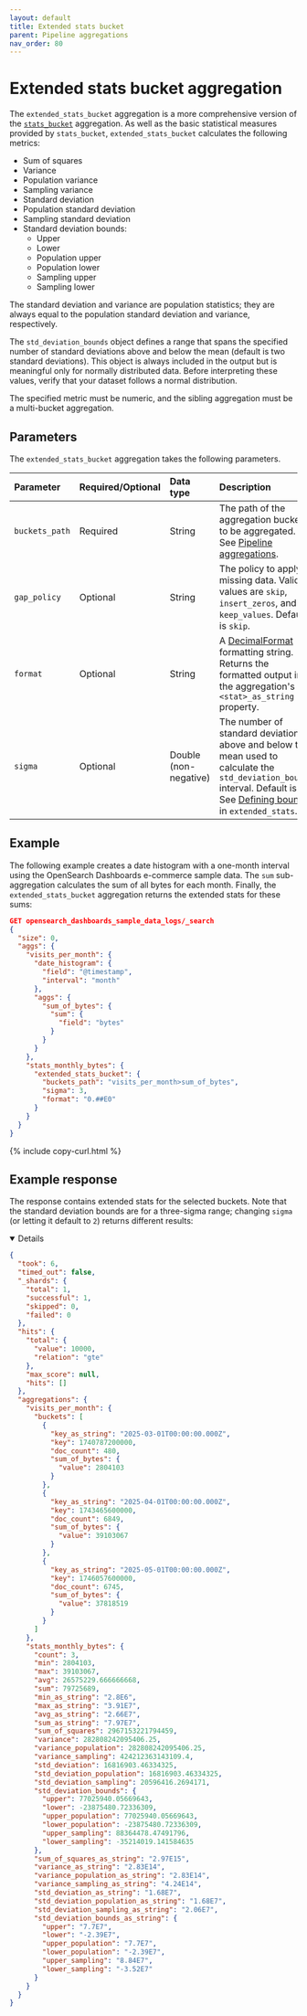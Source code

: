 ```yaml
---
layout: default
title: Extended stats bucket
parent: Pipeline aggregations
nav_order: 80
---
```


# Extended stats bucket aggregation

The `extended_stats_bucket` aggregation is a more comprehensive version of the [`stats_bucket`]({{site.url}}{{site.baseurl}}/query-dsl/aggregations/pipeline/stats-bucket/) aggregation. As well as the basic statistical measures provided by `stats_bucket`, `extended_stats_bucket` calculates the following metrics:

- Sum of squares
- Variance
- Population variance
- Sampling variance
- Standard deviation
- Population standard deviation
- Sampling standard deviation
- Standard deviation bounds:
  - Upper
  - Lower
  - Population upper
  - Population lower
  - Sampling upper
  - Sampling lower

The standard deviation and variance are population statistics; they are always equal to the population standard deviation and variance, respectively.

The `std_deviation_bounds` object defines a range that spans the specified number of standard deviations above and below the mean (default is two standard deviations). This object is always included in the output but is meaningful only for normally distributed data. Before interpreting these values, verify that your dataset follows a normal distribution.

The specified metric must be numeric, and the sibling aggregation must be a multi-bucket aggregation.

## Parameters

The `extended_stats_bucket` aggregation takes the following parameters.

| Parameter             | Required/Optional | Data type       | Description |
| :--                   | :--               |  :--            | :--         |
| `buckets_path`        | Required          | String          | The path of the aggregation buckets to be aggregated. See [Pipeline aggregations]({{site.url}}{{site.baseurl}}/aggregations/pipeline/index#buckets-path). |
| `gap_policy`          | Optional          | String          | The policy to apply to missing data. Valid values are `skip`, `insert_zeros`, and `keep_values`. Default is `skip`. |
| `format`              | Optional          | String          | A [DecimalFormat](https://docs.oracle.com/en/java/javase/11/docs/api/java.base/java/text/DecimalFormat.html) formatting string. Returns the formatted output in the aggregation's `<stat>_as_string` property. |
| `sigma`   | Optional          | Double (non-negative) | The number of standard deviations above and below the mean used to calculate the `std_deviation_bounds` interval. Default is `2`. See [Defining bounds]({{site.url}}{{site.baseurl}}/query-dsl/aggregations/metric/extended_stats#defining-bounds) in `extended_stats`. |

## Example

The following example creates a date histogram with a one-month interval using the OpenSearch Dashboards e-commerce sample data. The `sum` sub-aggregation calculates the sum of all bytes for each month. Finally, the `extended_stats_bucket` aggregation returns the extended stats for these sums:

```json
GET opensearch_dashboards_sample_data_logs/_search
{
  "size": 0,
  "aggs": {
    "visits_per_month": {
      "date_histogram": {
        "field": "@timestamp",
        "interval": "month"
      },
      "aggs": {
        "sum_of_bytes": {
          "sum": {
            "field": "bytes"
          }
        }
      }
    },
    "stats_monthly_bytes": {
      "extended_stats_bucket": {
        "buckets_path": "visits_per_month>sum_of_bytes",
        "sigma": 3,
        "format": "0.##E0"
      }
    }
  }
}
```
{% include copy-curl.html %}

## Example response

The response contains extended stats for the selected buckets. Note that the standard deviation bounds are for a three-sigma range; changing `sigma` (or letting it default to `2`) returns different results:

<details open markdown="block">

```json
{
  "took": 6,
  "timed_out": false,
  "_shards": {
    "total": 1,
    "successful": 1,
    "skipped": 0,
    "failed": 0
  },
  "hits": {
    "total": {
      "value": 10000,
      "relation": "gte"
    },
    "max_score": null,
    "hits": []
  },
  "aggregations": {
    "visits_per_month": {
      "buckets": [
        {
          "key_as_string": "2025-03-01T00:00:00.000Z",
          "key": 1740787200000,
          "doc_count": 480,
          "sum_of_bytes": {
            "value": 2804103
          }
        },
        {
          "key_as_string": "2025-04-01T00:00:00.000Z",
          "key": 1743465600000,
          "doc_count": 6849,
          "sum_of_bytes": {
            "value": 39103067
          }
        },
        {
          "key_as_string": "2025-05-01T00:00:00.000Z",
          "key": 1746057600000,
          "doc_count": 6745,
          "sum_of_bytes": {
            "value": 37818519
          }
        }
      ]
    },
    "stats_monthly_bytes": {
      "count": 3,
      "min": 2804103,
      "max": 39103067,
      "avg": 26575229.666666668,
      "sum": 79725689,
      "min_as_string": "2.8E6",
      "max_as_string": "3.91E7",
      "avg_as_string": "2.66E7",
      "sum_as_string": "7.97E7",
      "sum_of_squares": 2967153221794459,
      "variance": 282808242095406.25,
      "variance_population": 282808242095406.25,
      "variance_sampling": 424212363143109.4,
      "std_deviation": 16816903.46334325,
      "std_deviation_population": 16816903.46334325,
      "std_deviation_sampling": 20596416.2694171,
      "std_deviation_bounds": {
        "upper": 77025940.05669643,
        "lower": -23875480.72336309,
        "upper_population": 77025940.05669643,
        "lower_population": -23875480.72336309,
        "upper_sampling": 88364478.47491796,
        "lower_sampling": -35214019.141584635
      },
      "sum_of_squares_as_string": "2.97E15",
      "variance_as_string": "2.83E14",
      "variance_population_as_string": "2.83E14",
      "variance_sampling_as_string": "4.24E14",
      "std_deviation_as_string": "1.68E7",
      "std_deviation_population_as_string": "1.68E7",
      "std_deviation_sampling_as_string": "2.06E7",
      "std_deviation_bounds_as_string": {
        "upper": "7.7E7",
        "lower": "-2.39E7",
        "upper_population": "7.7E7",
        "lower_population": "-2.39E7",
        "upper_sampling": "8.84E7",
        "lower_sampling": "-3.52E7"
      }
    }
  }
}
```

</details>
